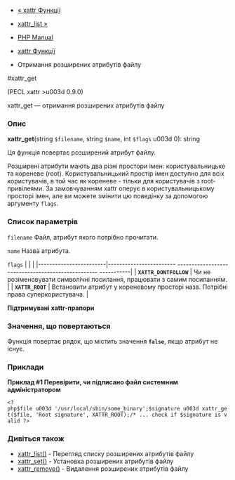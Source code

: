 - [« xattr Функції](ref.xattr.md)
- [xattr_list »](function.xattr-list.md)

- [PHP Manual](index.md)
- [xattr Функції](ref.xattr.md)
- Отримання розширених атрибутів файлу

#xattr_get

(PECL xattr \>u003d 0.9.0)

xattr_get — отримання розширених атрибутів файлу

### Опис

**xattr_get**(string `$filename`, string `$name`, int `$flags` u003d 0):
string

Ця функція повертає розширений атрибут файлу.

Розширені атрибути мають два різні простори імен:
користувальницьке та кореневе (root). Користувальницький простір імен
доступно для всіх користувачів, в той час як кореневе - тільки для
користувачів з root-привілеями. За замовчуванням xattr оперує в
користувальницькому просторі імен, але ви можете змінити цю поведінку
за допомогою аргументу `flags`.

### Список параметрів

`filename`
Файл, атрибут якого потрібно прочитати.

`name`
Назва атрибута.

`flags`
| | |
|------------------------|------------------------ -------------------------------------------------- -----------|
| **`XATTR_DONTFOLLOW`** | Чи не розіменовувати символічні посилання, працювати з самим посиланням. |
| **`XATTR_ROOT`** | Встановити атрибут у кореневому просторі назв. Потрібні права суперкористувача. |

**Підтримувані xattr-прапори**

### Значення, що повертаються

Функція повертає рядок, що містить значення **`false`**, якщо атрибут
не існує.

### Приклади

**Приклад #1 Перевірити, чи підписано файл системним адміністратором**

` <?php$file u003d '/usr/local/sbin/some_binary';$signature u003d xattr_get($file, 'Root signature', XATTR_ROOT);/* ... check if $signature is valid ?> `

### Дивіться також

- [xattr_list()](function.xattr-list.md) - Перегляд списку
розширених атрибутів файлу
- [xattr_set()](function.xattr-set.md) - Установка розширених
атрибутів файлу
- [xattr_remove()](function.xattr-remove.md) - Видалення розширених
атрибутів файлу
